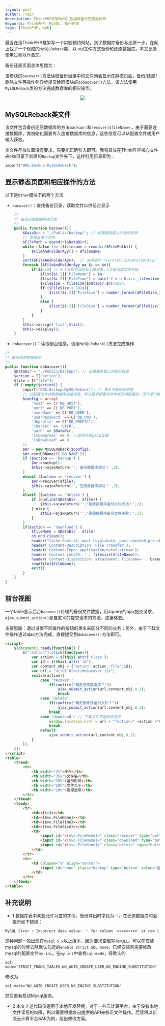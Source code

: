 ```yaml
---
layout: post
author: Train
description: ThinkPHP框架MySQL数据库备份还原类代码
keywords: ThinkPHP, MySQL, 备份还原
tags: [ThinkPHP, web]
---
```


最近在用ThinkPHP框架写一个实验预约网站，到了数据库备份与还原一步，在网上找了一个现成的`MySQLReback`类，以.sql文件方式备份和还原数据库。本文记录使用过程以作备忘。

备份还原页面总体思路为：

该模块的`bacover()`方法读取备份目录中的文件列表显示在静态页面，备份/还原/删除文件等操作则异步提交给同模块的`dobacover()`方法，该方法使用`MySQLReback`类的方法完成数据库的相应操作。

<div align='center'><img src="{{ "/images/2013-10-19-01.png" | prepend: site.baseurl }}"></div>

## MySQLReback类文件

该文件包含备份还原数据库的方法`backup()`和`recover($fileName)`，由于需要连接数据库，类初始化需要传入连接数据库的信息，这些信息可以从配置文件或用户输入获取。

类文件存放位置没有要求，只要能正确引入即可。我将其放在ThinkPHP核心文件夹`ORG`目录下新建的`Backup`文件夹下，这样引用目录即为：

```php
import("ORG.Backup.MySQLReback");
```

## 显示静态页面和相应操作的方法

以下是`Other`模块下的两个方法

* `bacover()`：查找备份目录，读取文件以供前台显示

```php
    /* 
    ** 备份还原数据静态页面
    */ 
    public function bacover(){
        $DataDir = "./Public/backup/"; // 设置服务器上的备份目录
        // 查找目录下文件、
        $FilePath = opendir($DataDir);
        while (false !== ($filename = readdir($FilePath))) {
            $FileAndFolderAyy[] = $filename;
        }
        sort($FileAndFolderAyy);  // 逆序排列 rsort($FileAndFolderAyy);
        foreach ($FileAndFolderAyy as $i => $n){
            if($i>1){ // 0,1分别为当前及上级目录，2才是当前文件开始
                $list[$i-2]['FileName'] = $n;
                $list[$i-2]['FileTime'] = date('Y-m-d H:i:s',filemtime($DataDir.$n));
                $FileSize = filesize($DataDir.$n)/1024;
                if ($FileSize < 1024){
                    $list[$i-2]['FileSize'] = number_format($FileSize,2).' KB';
                }
                else {
                    $list[$i-2]['FileSize'] = number_format($FileSize/1024,2).' MB';
                }
            }
        }
        $this->assign('list',$list);
        $this->display();
    }
```

* `dobacover()`：读取前台信息，调用`MySQLReback()`方法完成操作

```php
/* 
** 备份还原数据操作
*/ 
public function dobacover(){
    $DataDir = "./Public/backup/"; // 设置服务器上的备份目录
    $action = I("action");
    $file = I("file");
    if (!empty($action)) {
        import("ORG.Backup.MySQLReback"); // 第三方备份还原类
        // 从配置文件读取数据库连接信息，默认要求配置文件中式分项配置的，而不是'DB_DSN'
        $config = array(
            'host' => C('DB_HOST'),
            'port' => C('DB_PORT'),
            'userName' => C('DB_USER'),
            'userPassword' => C('DB_PWD'),
            'dbprefix' => C('DB_PREFIX'),
            'charset' => 'UTF8',
            'path' => $DataDir,
            'isCompress' => 0, //是否开启gzip压缩
            'isDownload' => 0  
        );
        $mr = new MySQLReback($config);
        $mr->setDBName(C('DB_NAME'));
        if ($action == 'backup') {
            $mr->backup();                
            $this->ajaxReturn('','备份数据库成功！',2);
        }
        elseif ($action == 'recover') {
            $mr->recover($file);                
            $this->ajaxReturn('','还原数据库成功！',2);
        }
        elseif ($action == 'delete') {
            if (@unlink($DataDir . $file)) {
                $this->ajaxReturn('','删除数据库备份文件成功！',2);
            } else {                    
                $this->ajaxReturn('','删除数据库备份文件失败！',1);
            }
        }
        if($action == 'download') {
            $fileName = $DataDir . $file;
            ob_end_clean();
            header("Cache-Control: must-revalidate, post-check=0,pre-check=0");
            header('Content-Description: File Transfer');
            header('Content-Type: application/octet-stream');
            header('Content-Length: ' . filesize($fileName));
            header('Content-Disposition: attachment; filename=' . basename($fileName));
            readfile($fileName);
            exit();
        }
    }
}
```

## 前台视图

一个table显示后台`bacover()`传输的备份文件数据，用Jquery的ajax提交请求，`ajax_submit_action()`是自定义的提交请求的方法，这里略去。

主要思路：通过设置不同操作的按钮的类名来区分不同的业务；另外，由于下载文件操作通过ajax方法完成，直接提交到`dobacover()`方法即可。

```html
<script>
    $(document).ready(function() {
        $(":button").click(function(){
            var action = $(this).attr('class');
            var id = $(this).attr('id');
            var content_obj = {'action':action,'file':id};
            var url = "<{:U('Other/dobacover')}>";
            switch(action){
                case 'recover':
                    if(confirm("确定还原数据库？"))
                        ajax_submit_action(url,content_obj,0,1);
                        break;
                case 'delete':
                    if(confirm("确定删除该备份文件？"))
                        ajax_submit_action(url,content_obj,0,1);
                    break;
                case 'download': // 下载文件不能异步提交
                    window.location.href = url + "?action=" +action +"&file=" + id;
                    break;
                default:
                    ajax_submit_action(url,content_obj,0,1);
            }
        });
    });
</script>
<table>
    <thead>
        <tr>
            <th width="7%">序号</th>
            <th width="35%">文件名</th>
            <th width="20%">备份时间</th>
            <th width="10%">文件大小</th>
            <th width="28%">管理选项</th>
        </tr>
    </thead>
    <tbody>
        <tr>
            <td><{$i}></td>
            <td><{$vo.FileName}></td>
            <td><{$vo.FileTime}></td>
            <td><{$vo.FileSize}></td>
            <td>
                <input id="<{$vo.FileName}>" class="recover" type="button" value="还原" />
                <input id="<{$vo.FileName}>" class="download" type="button" value="下载" />
                <input id="<{$vo.FileName}>" class="delete" type="button" value="删除" />
            </td>
        </tr>
        <tr>
            <td colspan="5" align="center">
                <input id="none" class="backup" type="button" value="备份数据库" />
            </td>
        </tr>
    </tbody>
</table>
```

## 补充说明

* 1 数据库表中某些允许为空的字段，备份导出时字段为`''`，在还原数据库时会提示如下错误：

```
MySQL Error : Incorrect date value: '' for column '×××××××××' at row 1
```

这种问题一般出现在`mysql 5.x`以上版本，因为要求空值写为`NULL`。可以在安装mysql的时候去除默认勾选的`enable strict SQL mode`，已经安装则需要修改mysql的配置文件`my.ini`。在`my.ini`中查找`sql-mode`，将默认的

```
sql-mode="STRICT_TRANS_TABLES,NO_AUTO_CREATE_USER,NO_ENGINE_SUBSTITUTION"
```

修改为 

```
sql-mode="NO_AUTO_CREATE_USER,NO_ENGINE_SUBSTITUTION"
```

然后重新启动Mysql服务。

* 2 本文上述代码仅适用于本地开发环境，对于一些云计算平台，由于没有本地文件读写的权限，所以需要根据各自提供的API来修正文件操作。后续将以新浪云计算平台SAE为例，给出修改方案。